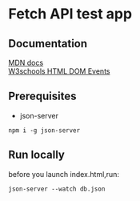 # Fetch API test app

## Documentation

[MDN docs](https://developer.mozilla.org/en-US/docs/Web/API/Fetch_API/Using_Fetch)  
[W3schools HTML DOM Events](https://www.w3schools.com/js/js_htmldom_events.asp)


## Prerequisites

* json-server
```shell
npm i -g json-server
```


## Run locally

before you launch index.html,run:
```shell
json-server --watch db.json
````
